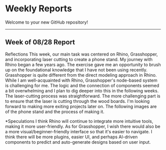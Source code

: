 # Weekly Reports
Welcome to your new GitHub repository! 

---
Week of 08/28 Report
---
Reflections
This week, our main task was centered on Rhino, Grasshopper, and incorporating laser cutting to create a phone stand. My journey with Rhino began a few years ago. The exercise gave me an opportunity to brush up on the foundational knowledge that I have not been using recently. Grasshopper is quite different from the direct modeling approach in Rhino. While I am well-acquainted with Rhino, Grasshopper's node-based system is challenging for me. The logic and the connection of components seemed a bit overwhelming and I plan to dig deeper into this in the following weeks. The laser-cutting process was straightforward. The more challenging part is to ensure that the laser is cutting through the wood boards. I'm looking forward to making more exiting projects later on. The following images are of the phone stand and the process of making it. 


*Speculations
I think Rhino will continue to integrate more intuitive tools, making it more user-friendly. As for Grasshopper, I wish there would also be a more visual/beginner-friendly interface so that it's easier to navigate. I think there will be more plugins, easier UI, and perhaps AI-driven components to predict and auto-generate designs based on user input.

